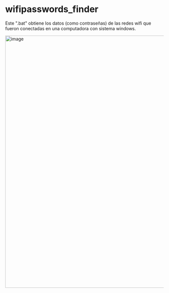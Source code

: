 # wifipasswords_finder
Este ".bat" obtiene los datos (como contraseñas) de las redes wifi que fueron conectadas en una computadora con sistema windows.


<img width="803" alt="image" src="https://github.com/daWoV/wifipasswords/assets/111296280/3271c1a4-69f1-4180-806d-0c7599b51937">
